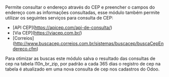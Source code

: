 Permite consultar o endereço através do CEP e preencher o campos do
endereço com as informações consultadas, esse módulo também permite
utilizar os seguintes serviços para consulta de CEP:

- \[API CEP\](<https://apicep.com/api-de-consulta/>)
- \[Via CEP\](<https://viacep.com.br/>)
- \[Correios\](<http://www.buscacep.correios.com.br/sistemas/buscacep/buscaCepEndereco.cfm>)

Para otimizar as buscas este módulo salva o resultado das consultas de
cep na tabela l10n_br_zip, por padrão a cada 365 dias o registro de cep
na tabela é atualizado em uma nova consulta de cep nos cadastros do
Odoo.

